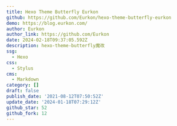```yaml
---
title: Hexo Theme Butterfly Eurkon
github: https://github.com/Eurkon/hexo-theme-butterfly-eurkon
demo: https://blog.eurkon.com/
author: Eurkon
author_link: https://github.com/Eurkon
date: 2024-02-18T09:37:05.592Z
description: hexo-theme-butterfly魔改
ssg:
  - Hexo
css:
  - Stylus
cms:
  - Markdown
category: []
draft: false
publish_date: '2021-08-12T07:50:52Z'
update_date: '2024-01-18T07:29:12Z'
github_star: 52
github_fork: 12
---
```

